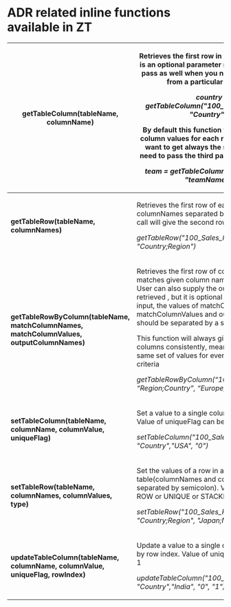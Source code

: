 # ADR related inline functions available in ZT

| **getTableColumn(tableName, columnName)**                                                  | <p>Retrieves the first row in that column, there is an optional parameter row index you can pass as well when you need to have value from a particular row index</p><p><em>country = getTableColumn("100_Sales_Records", "Country", 1)</em></p><p>By default this function will give different column values for each request , but if you want to get always the same value , you need to pass the third parameter row index</p><p><em>team = getTableColumn("TeamDetails", "teamName", 2)</em></p>                                                                    |
| ------------------------------------------------------------------------------------------ | ----------------------------------------------------------------------------------------------------------------------------------------------------------------------------------------------------------------------------------------------------------------------------------------------------------------------------------------------------------------------------------------------------------------------------------------------------------------------------------------------------------------------------------------------------------------------- |
| **getTableRow(tableName, columnNames)**                                                    | <p>Retrieves the first row of each column given. columnNames separated by semicolon . Next call will give the second row and so on.</p><p><em>getTableRow("100_Sales_Records", "Country;Region")</em></p>                                                                                                                                                                                                                                                                                                                                                               |
| **getTableRowByColumn(tableName, matchColumnNames, matchColumnValues, outputColumnNames)** | <p>Retrieves the first row of column values that matches given column names and values. User can also supply the output columns to be retrieved , but it is optional . In case of multiple input, the values of matchColumnNames, matchColumnValues and outputColumnNames should be separated by a semicolon</p><p>This function will always give the values of the columns consistently, means you can have the same set of values for every call based on the criteria</p><p><em>getTableRowByColumn(“100_Sales_Records”, “Region;Country”, “Europe;Russia”)</em></p> |
| **setTableColumn(tableName, columnName, columnValue, uniqueFlag)**                         | <p>Set a value to a single column of the table. Value of uniqueFlag can be 0 or 1</p><p><em>setTableColumn("100_Sales_Records", "Country","USA", "0")</em></p>                                                                                                                                                                                                                                                                                                                                                                                                          |
| **setTableRow(tableName, columnNames, columnValues, type)**                                | <p>Set the values of a row in a table(columnNames and columnValues separated by semicolon). Value of type can be ROW or UNIQUE or STACKED</p><p><em>setTableRow("100_Sales_Records", "Country;Region", "Japan;Nagasaki", "ROW")</em></p>                                                                                                                                                                                                                                                                                                                                |
| **updateTableColumn(tableName, columnName, columnValue, uniqueFlag, rowIndex)**            | <p>Update a value to a single column of the table by row index. Value of uniqueFlag can be 0 or 1</p><p><em>updateTableColumn("100_Sales_Records", "Country","India", "0", "1")</em></p>                                                                                                                                                                                                                                                                                                                                                                                |
